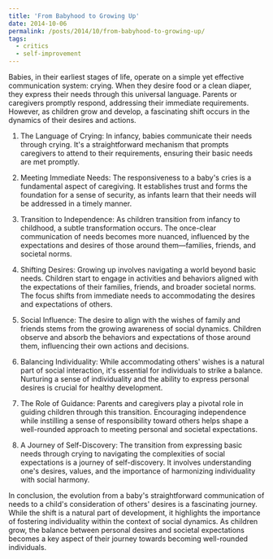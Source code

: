 ```yaml
---
title: 'From Babyhood to Growing Up'
date: 2014-10-06
permalink: /posts/2014/10/from-babyhood-to-growing-up/
tags:
  - critics
  - self-improvement
---
```


Babies, in their earliest stages of life, operate on a simple yet effective communication system: crying. When they desire food or a clean diaper, they express their needs through this universal language. Parents or caregivers promptly respond, addressing their immediate requirements. However, as children grow and develop, a fascinating shift occurs in the dynamics of their desires and actions.

1. The Language of Crying:
In infancy, babies communicate their needs through crying. It's a straightforward mechanism that prompts caregivers to attend to their requirements, ensuring their basic needs are met promptly.

2. Meeting Immediate Needs:
The responsiveness to a baby's cries is a fundamental aspect of caregiving. It establishes trust and forms the foundation for a sense of security, as infants learn that their needs will be addressed in a timely manner.

3. Transition to Independence:
As children transition from infancy to childhood, a subtle transformation occurs. The once-clear communication of needs becomes more nuanced, influenced by the expectations and desires of those around them—families, friends, and societal norms.

4. Shifting Desires:
Growing up involves navigating a world beyond basic needs. Children start to engage in activities and behaviors aligned with the expectations of their families, friends, and broader societal norms. The focus shifts from immediate needs to accommodating the desires and expectations of others.

5. Social Influence:
The desire to align with the wishes of family and friends stems from the growing awareness of social dynamics. Children observe and absorb the behaviors and expectations of those around them, influencing their own actions and decisions.

6. Balancing Individuality:
While accommodating others' wishes is a natural part of social interaction, it's essential for individuals to strike a balance. Nurturing a sense of individuality and the ability to express personal desires is crucial for healthy development.

7. The Role of Guidance:
Parents and caregivers play a pivotal role in guiding children through this transition. Encouraging independence while instilling a sense of responsibility toward others helps shape a well-rounded approach to meeting personal and societal expectations.

8. A Journey of Self-Discovery:
The transition from expressing basic needs through crying to navigating the complexities of social expectations is a journey of self-discovery. It involves understanding one's desires, values, and the importance of harmonizing individuality with social harmony.

In conclusion, the evolution from a baby's straightforward communication of needs to a child's consideration of others' desires is a fascinating journey. While the shift is a natural part of development, it highlights the importance of fostering individuality within the context of social dynamics. As children grow, the balance between personal desires and societal expectations becomes a key aspect of their journey towards becoming well-rounded individuals.
